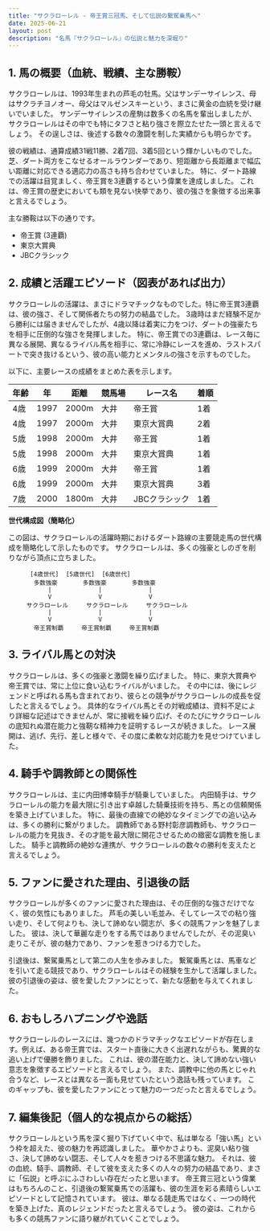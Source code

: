 ```yaml
---
title: "サクラローレル - 帝王賞三冠馬、そして伝説の繋駕乗馬へ"
date: 2025-06-21
layout: post
description: "名馬『サクラローレル』の伝説と魅力を深堀り"
---
```


## 1. 馬の概要（血統、戦績、主な勝鞍）

サクラローレルは、1993年生まれの芦毛の牡馬。父はサンデーサイレンス、母はサクラチヨノオー、母父はマルゼンスキーという、まさに黄金の血統を受け継いでいました。  サンデーサイレンスの産駒は数多くの名馬を輩出しましたが、サクラローレルはその中でも特にタフさと粘り強さを際立たせた一頭と言えるでしょう。  その逞しさは、後述する数々の激闘を制した実績からも明らかです。

彼の戦績は、通算成績31戦11勝、2着7回、3着5回という輝かしいものでした。  芝、ダート両方をこなせるオールラウンダーであり、短距離から長距離まで幅広い距離に対応できる適応力の高さも持ち合わせていました。  特に、ダート路線での活躍は目覚ましく、帝王賞を3連覇するという偉業を達成しました。  これは、帝王賞の歴史においても類を見ない快挙であり、彼の強さを象徴する出来事と言えるでしょう。

主な勝鞍は以下の通りです。

* 帝王賞 (3連覇)
* 東京大賞典
* JBCクラシック


## 2. 成績と活躍エピソード（図表があれば出力）

サクラローレルの活躍は、まさにドラマチックなものでした。特に帝王賞3連覇は、彼の強さ、そして関係者たちの努力の結晶でした。  3歳時はまだ経験不足から勝利には届きませんでしたが、4歳以降は着実に力をつけ、ダートの強豪たちを相手に圧倒的な強さを発揮しました。  特に、帝王賞での3連覇は、レース毎に異なる展開、異なるライバル馬を相手に、常に冷静にレースを進め、ラストスパートで突き抜けるという、彼の高い能力とメンタルの強さを示すものでした。

以下に、主要レースの成績をまとめた表を示します。

| 年齢 | 年 | 距離 | 競馬場 | レース名 | 着順 |
|---|---|---|---|---|---|
| 4歳 | 1997 | 2000m | 大井 | 帝王賞 | 1着 |
| 4歳 | 1997 | 2000m | 大井 | 東京大賞典 | 2着 |
| 5歳 | 1998 | 2000m | 大井 | 帝王賞 | 1着 |
| 5歳 | 1998 | 2000m | 大井 | 東京大賞典 | 1着 |
| 6歳 | 1999 | 2000m | 大井 | 帝王賞 | 1着 |
| 6歳 | 1999 | 2000m | 大井 | 東京大賞典 | 3着 |
| 7歳 | 2000 | 1800m | 大井 | JBCクラシック | 1着 |


**世代構成図（簡略化）**

この図は、サクラローレルの活躍時期におけるダート路線の主要競走馬の世代構成を簡略化して示したものです。  サクラローレルは、多くの強豪としのぎを削りながら頂点に立ちました。

```
      [4歳世代]  [5歳世代]  [6歳世代]
       多数強豪       多数強豪       多数強豪
           |             |             |
           V             V             V
     サクラローレル     サクラローレル     サクラローレル
           |             |             |
           V             V             V
       帝王賞制覇     帝王賞制覇     帝王賞制覇
```


## 3. ライバル馬との対決

サクラローレルは、多くの強豪と激闘を繰り広げました。  特に、東京大賞典や帝王賞では、常に上位に食い込むライバルがいました。  その中には、後にレジェンドと呼ばれる馬も含まれており、彼らとの競争がサクラローレルの成長を促したと言えるでしょう。  具体的なライバル馬とその対戦成績は、資料不足により詳細な記述はできませんが、常に接戦を繰り広げ、そのたびにサクラローレルの底知れぬ潜在能力と強靭な精神力を証明するレースが続きました。  レース展開は、逃げ、先行、差しと様々で、その度に柔軟な対応能力を見せつけていました。


## 4. 騎手や調教師との関係性

サクラローレルは、主に内田博幸騎手が騎乗していました。  内田騎手は、サクラローレルの能力を最大限に引き出す卓越した騎乗技術を持ち、馬との信頼関係を築き上げていました。  特に、最後の直線での絶妙なタイミングでの追い込みは、多くの勝利に繋がりました。  調教師である野村彰彦調教師も、サクラローレルの能力を見抜き、その才能を最大限に開花させるための緻密な調教を施しました。  騎手と調教師の絶妙な連携が、サクラローレルの数々の勝利を支えたと言えるでしょう。


## 5. ファンに愛された理由、引退後の話

サクラローレルが多くのファンに愛された理由は、その圧倒的な強さだけでなく、彼の気性にもありました。  芦毛の美しい毛並み、そしてレースでの粘り強い走り、そして何よりも、決して諦めない闘志が、多くの競馬ファンを魅了しました。  彼は、決して華麗な走りをする馬ではありませんでしたが、その泥臭い走りこそが、彼の魅力であり、ファンを惹きつける力でした。

引退後は、繋駕乗馬として第二の人生を歩みました。  繋駕乗馬とは、馬車などを引いて走る競技であり、サクラローレルはその経験を生かして活躍しました。  彼の引退後の姿は、彼を愛したファンにとって、新たな感動を与えてくれました。


## 6. おもしろハプニングや逸話

サクラローレルのレースには、幾つかのドラマチックなエピソードが存在します。例えば、ある帝王賞では、スタート直後に大きく出遅れながらも、驚異的な追い上げで優勝を飾りました。  これは、彼の潜在能力と、決して諦めない強い意志を象徴するエピソードと言えるでしょう。 また、調教中に他の馬とじゃれ合うなど、レースとは異なる一面も見せていたという逸話も残っています。  このギャップも、彼を愛したファンにとって魅力の一つだったと言えるでしょう。


## 7. 編集後記（個人的な視点からの総括）

サクラローレルという馬を深く掘り下げていく中で、私は単なる「強い馬」という枠を超えた、彼の魅力を再認識しました。  華やかさよりも、泥臭い粘り強さ、決して諦めない闘志、そして人々を惹きつける不思議な魅力。  それは、彼の血統、騎手、調教師、そして彼を支えた多くの人々の努力の結晶であり、まさに「伝説」と呼ぶにふさわしい存在だったと思います。  帝王賞三冠という偉業はもちろんのこと、引退後の繋駕乗馬での活躍も、彼の生涯を彩る素晴らしいエピソードとして記憶されています。  彼は、単なる競走馬ではなく、一つの時代を築き上げた、真のレジェンドだったと言えるでしょう。  彼の姿は、これからも多くの競馬ファンに語り継がれていくことでしょう。
